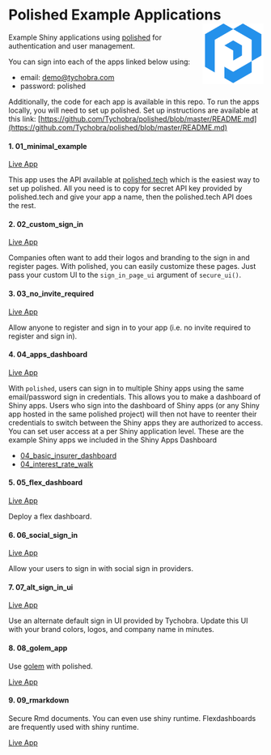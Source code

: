 # Polished Example Applications <img src="images/polished_logo_transparent.png" align="right" width="120" />

Example Shiny applications using [polished](https://github.com/Tychobra/polished) for authentication and user management.

You can sign into each of the apps linked below using:

 - email: demo@tychobra.com
 - password: polished

Additionally, the code for each app is available in this repo.  To run the apps locally, you will need to set up polished.  Set up instructions are available at this link: [https://github.com/Tychobra/polished/blob/master/README.md](https://github.com/Tychobra/polished/blob/master/README.md)

#### 1. 01_minimal_example

[Live App](https://demo1.polished.tech/)

This app uses the API available at <a href="https://polished.tech">polished.tech</a> which is the easiest way to set up polished.  All you need is to copy for secret API key provided by polished.tech and give your app a name, then the polished.tech API does the rest.

#### 2. 02_custom_sign_in

[Live App](https://demo2.polished.tech/)

Companies often want to add their logos and branding to the sign in and register pages.  With polished, you can easily customize these pages.  Just pass your custom UI to the `sign_in_page_ui` argument of `secure_ui()`.  

#### 3. 03_no_invite_required

[Live App](https://demo3.polished.tech/)

Allow anyone to register and sign in to your app (i.e. no invite required to register and sign in).

#### 4. 04_apps_dashboard

[Live App](https://demo4.polished.tech/)

With `polished`, users can sign in to multiple Shiny apps using the same email/password sign in credentials.  This allows you to make a dashboard of Shiny apps.  Users who sign into the dashboard of Shiny apps (or any Shiny app hosted in the same polished project) will then not have to reenter their credentials to switch between the Shiny apps they are authorized to access.  You can set user access at a per Shiny application level.  These are the example Shiny apps we included in the Shiny Apps Dashboard
  - [04_basic_insurer_dashboard](https://demo4a.polished.tech/)
  - [04_interest_rate_walk](https://demo4b.polished.tech/)

#### 5. 05_flex_dashboard

[Live App](https://demo5.polished.tech/)

Deploy a flex dashboard.

#### 6. 06_social_sign_in

[Live App](https://demo6.polished.tech/)

Allow your users to sign in with social sign in providers.

#### 7. 07_alt_sign_in_ui

[Live App](https://demo7.polished.tech/)

Use an alternate default sign in UI provided by Tychobra.  Update this UI with your brand colors, logos, and company name in minutes.

#### 8. 08_golem_app

Use [golem](https://github.com/ThinkR-open/golem) with polished.

[Live App](https://demo8.polished.tech/)

#### 9. 09_rmarkdown

Secure Rmd documents.  You can even use shiny runtime.  Flexdashboards are frequently used with shiny runtime.

[Live App](https://demo9.polished.tech/)
